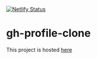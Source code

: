 [![Netlify Status](https://api.netlify.com/api/v1/badges/6e1da96e-2760-4e44-b2b7-ba04c43f0d94/deploy-status)](https://app.netlify.com/sites/heuristic-bohr-baa92b/deploys)

# gh-profile-clone
This project is hosted [here](https://gh-efalayi.netlify.app/)
